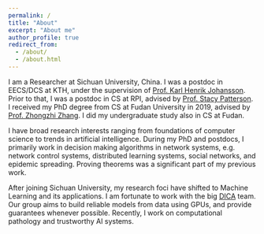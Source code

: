 ```yaml
---
permalink: /
title: "About"
excerpt: "About me"
author_profile: true
redirect_from:
  - /about/
  - /about.html
---
```


I am a Researcher at Sichuan University, China. I was a postdoc in EECS/DCS at KTH, under the supervision of [Prof. Karl Henrik Johansson](https://people.kth.se/~kallej/).  Prior to that, I was a postdoc in CS at RPI, advised by [Prof. Stacy Patterson](https://www.cs.rpi.edu/~pattes3/). I received my PhD degree from CS at Fudan University in 2019, advised by [Prof. Zhongzhi Zhang](https://scholar.google.com.hk/citations?hl=en&user=DrcEuSkAAAAJ&view_op=list_works&sortby=pubdate). I did my undergraduate study also in CS at Fudan.

I have broad research interests ranging from foundations of computer science to trends in artificial intelligence. During my PhD and postdocs, I primarily work in decision making algorithms in network systems, e.g. network control systems, distributed learning systems, social networks, and epidemic spreading. Proving theorems was a significant part of my previous work.

After joining Sichuan University, my research foci have shifted to Machine Learning and its applications. I am fortunate to work with the big [DICA](https://github.com/dicalab-scu) team. Our group aims to build reliable models from data using GPUs, and provide guarantees whenever possible. Recently, I work on computational pathology and trustworthy AI systems.

